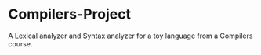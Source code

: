 # Compilers-Project
A Lexical analyzer and Syntax analyzer for a toy language from a Compilers course.

